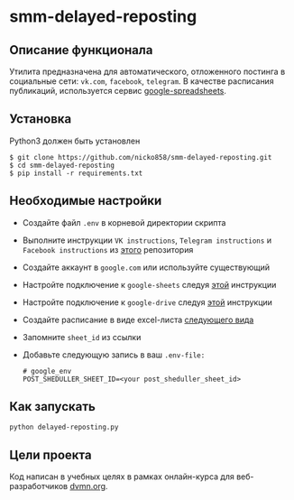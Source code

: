 # smm-delayed-reposting
## Описание функционала
Утилита предназначена для автоматического, отложенного постинга в социальные сети: `vk.com`, `facebook`, `telegram`.
В качестве расписания публикаций, используется сервис [google-spreadsheets](https://docs.google.com/spreadsheets/).

## Установка
Python3 должен быть установлен

```
$ git clone https://github.com/nicko858/smm-delayed-reposting.git
$ cd smm-delayed-reposting
$ pip install -r requirements.txt
```

## Необходимые настройки

- Создайте файл `.env` в корневой директории скрипта 
- Выполните инструкции `VK instructions`, `Telegram instructions` и `Facebook instructions` из [этого](https://github.com/nicko858/smm-reposting) репозитория
- Создайте аккаунт в `google.com` или используйте существующий
- Настройте подключение к `google-sheets` следуя [этой](https://developers.google.com/sheets/api/quickstart/python) инструкции
- Настройте подключение к `google-drive` следуя [этой](https://gsuitedevs.github.io/PyDrive/docs/build/html/quickstart.html#authentication) инструкции
- Создайте расписание в виде excel-листа [следующего вида](https://docs.google.com/spreadsheets/d/1HbSI6IFkc2GK3MBwZCRxMHrhCOxzMxVG11203KK9Sx4)
- Запомните `sheet_id` из ссылки
- Добавьте следующую запись в ваш `.env-file:`
  
  ```
  # google_env
  POST_SHEDULLER_SHEET_ID=<your post_sheduller_sheet_id>
  ```
## Как запускать

```python delayed-reposting.py```


## Цели проекта
Код написан в учебных целях в рамках онлайн-курса для веб-разработчиков [dvmn.org](https://dvmn.org).